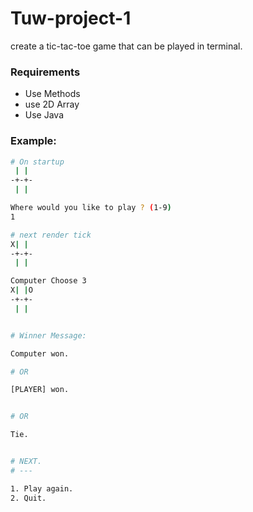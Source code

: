 # Tuw-project-1


create a tic-tac-toe game that can be played in terminal.


### Requirements
- Use Methods
- use 2D Array
- Use Java

### Example:

```bash
# On startup
 | |   
-+-+-
 | |

Where would you like to play ? (1-9)
1

# next render tick
X| |   
-+-+-
 | |

Computer Choose 3
X| |O   
-+-+-
 | |


# Winner Message:

Computer won.

# OR

[PLAYER] won.


# OR

Tie.


# NEXT.
# ---

1. Play again.
2. Quit.

```


